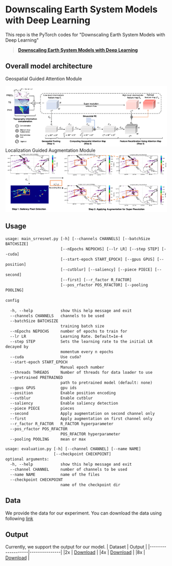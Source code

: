 # Downscaling Earth System Models with Deep Learning #
This repo is the PyTorch codes for "Downscaling  Earth System Models with Deep Learning"
> [**Downscaling Earth System Models with Deep Learning**]()


## Overall model architecture ##
Geospatial Guided Attention Module
<center><img src="./figure/model_architecture.png"> </center>
Localization Guided Augmentation Module
<center><img src="./figure/aug_architecture.png"> </center>

## Usage ##
```
usage: main_srresnet.py [-h] [--channels CHANNELS] [--batchSize BATCHSIZE]
                        [--nEpochs NEPOCHS] [--lr LR] [--step STEP] [--cuda]
                        [--start-epoch START_EPOCH] [--gpus GPUS] [--position]
                        [--cutblur] [--saliency] [--piece PIECE] [--second]
                        [--first] [--r_factor R_FACTOR]
                        [--pos_rfactor POS_RFACTOR] [--pooling POOLING]

config

  -h, --help            show this help message and exit
  --channels CHANNELS   channels to be used
  --batchSize BATCHSIZE
                        training batch size
  --nEpochs NEPOCHS     number of epochs to train for
  --lr LR               Learning Rate. Default=1e-4
  --step STEP           Sets the learning rate to the initial LR decayed by
                        momentum every n epochs
  --cuda                Use cuda?
  --start-epoch START_EPOCH
                        Manual epoch number
  --threads THREADS     Number of threads for data loader to use
  --pretrained PRETRAINED
                        path to pretrained model (default: none)
  --gpus GPUS           gpu ids
  --position            Enable position encoding
  --cutblur             Enable cutblur
  --saliency            Enable saliency detection
  --piece PIECE         pieces
  --second              Apply augmentation on second channel only
  --first               Apply augmentation on first channel only
  --r_factor R_FACTOR   R_FACTOR hyperparameter
  --pos_rfactor POS_RFACTOR
                        POS_RFACTOR hyperparameter
  --pooling POOLING     mean or max
```
```
usage: evaluation.py [-h] [--channel CHANNEL] [--name NAME]
                     [--checkpoint CHECKPOINT]
optional arguments:
  -h, --help            show this help message and exit
  --channel CHANNEL     number of channels to be used
  --name NAME           name of the files
  --checkpoint CHECKPOINT
                        name of the checkpoint dir
```

## Data ##
We provide the data for our experiment. You can download the data using following
[link](http://climatedata.ibs.re.kr/data/cesm-hires)
                     
## Output ##
Currently, we support the output for our model.
| Dataset           | Output | 
|-------------------|---------------|
|2x           | [Download](https://drive.google.com/file/d/1ib97DxM5tTBlWRG_3WB2us4GOXkPkdc7/view?usp=sharing)  | 
|4x           | [Download](https://drive.google.com/file/d/19ANhM2OrdflCB0ak5-wF0uOHW0GVPrte/view?usp=sharing)  |
|8x           | [Download](https://drive.google.com/file/d/1ZIV3I_KUI0fbDp0sRMevu8LJKnauSs0Z/view?usp=sharing)  |
